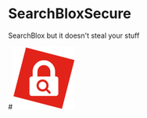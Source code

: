# SearchBloxSecure
SearchBlox but it doesn't steal your stuff

#![Logo](https://raw.githubusercontent.com/Redusofficial/SearchBloxSecure/main/SearchBloxSecure/images/128x128.png)